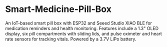 # Smart-Medicine-Pill-Box
An IoT-based smart pill box with ESP32 and Seeed Studio XIAO BLE for medication reminders and health monitoring. Features include a 1.3" OLED display, six pill compartments with sliding lids, and pulse oximeter and heart rate sensors for tracking vitals. Powered by a 3.7V LiPo battery.
